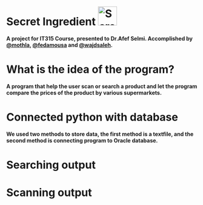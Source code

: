 # Secret Ingredient <img width="50" alt="Screen Shot 2022-11-01 at 12 42 43 AM" src="https://user-images.githubusercontent.com/94991403/199116062-5634eec0-4335-4c4d-b933-b1bd625b8d5a.png">
**A project for IT315 Course, presented to Dr.Afef Selmi. Accomplished by [@mothla](https://github.com/mothla), [@fedamousa](https://github.com/fedamousa) and [@wajdsaleh](https://github.com/wajdsaleh).**
# What is the idea of the program?
**A program that help the user scan or search a product and let the program compare the prices of the product by various supermarkets.**
# Connected python with database
**We used two methods to store data, the first method is a textfile, and the second method is connecting program to Oracle database.**

# Searching output






# Scanning output

